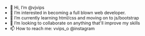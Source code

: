 - 👋 Hi, I’m @vjvips
- 👀 I’m interested in becoming a full blown web developer.
- 🌱 I’m currently learning html/css and moving on to js/bootstrap
- 💞️ I’m looking to collaborate on anything that'll improve my skills
- 📫 How to reach me: vvips_o @instagram

<!---
vjvips/vjvips is a ✨ special ✨ repository because its `README.md` (this file) appears on your GitHub profile.
You can click the Preview link to take a look at your changes.
--->
